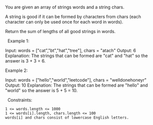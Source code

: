 You are given an array of strings words and a string chars.

A string is good if it can be formed by characters from chars (each character can only be used once for each word in words).

Return the sum of lengths of all good strings in words.

 
Example 1:

Input: words = ["cat","bt","hat","tree"], chars = "atach"
Output: 6
Explanation: The strings that can be formed are "cat" and "hat" so the answer is 3 + 3 = 6.


Example 2:

Input: words = ["hello","world","leetcode"], chars = "welldonehoneyr"
Output: 10
Explanation: The strings that can be formed are "hello" and "world" so the answer is 5 + 5 = 10.


 
Constraints:


	1 <= words.length <= 1000
	1 <= words[i].length, chars.length <= 100
	words[i] and chars consist of lowercase English letters.

